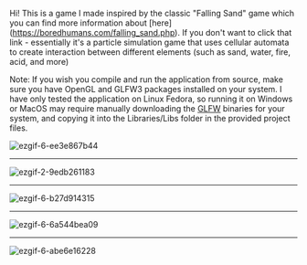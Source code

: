 Hi! This is a game I made inspired by the classic "Falling Sand" game which you can find more information about [here] (https://boredhumans.com/falling_sand.php). If you  don't want to click that link - essentially it's a particle simulation game that uses cellular automata to create interaction between different elements (such as sand, water, fire, acid, and more)

Note: If you wish you compile and run the application from source, make sure you have OpenGL and GLFW3 packages installed on your system. I have only tested the application on Linux Fedora, so running it on Windows or MacOS may require manually downloading the [GLFW](https://www.glfw.org/download.html) binaries for your system, and copying it into the Libraries/Libs folder in the provided project files.

![ezgif-6-ee3e867b44](https://github.com/user-attachments/assets/cabb56d6-9c1c-405f-baed-26d76e4006ef)

---

![ezgif-2-9edb261183](https://github.com/user-attachments/assets/0f272178-5870-4ab2-8b99-dc80e88fafcd)

---

![ezgif-6-b27d914315](https://github.com/user-attachments/assets/1780aba4-48d0-42cd-9360-46a3f3af9179)

---

![ezgif-6-6a544bea09](https://github.com/user-attachments/assets/09b9e27e-b0c8-43ae-b48a-28857b09d20c)

---

![ezgif-6-abe6e16228](https://github.com/user-attachments/assets/13f05696-e5b6-4ea2-9564-47f968851e7a)
